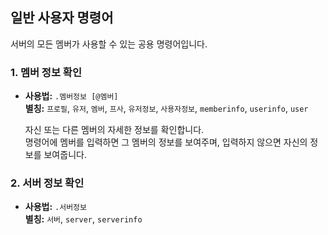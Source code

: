 ## 일반 사용자 명령어

서버의 모든 멤버가 사용할 수 있는 공용 명령어입니다.

### 1. 멤버 정보 확인

- **사용법:** `.멤버정보 [@멤버]`  
  **별칭:** `프로필`, `유저`, `멤버`, `프사`, `유저정보`, `사용자정보`, `memberinfo`, `userinfo`, `user`

  자신 또는 다른 멤버의 자세한 정보를 확인합니다.  
  명령어에 멤버를 입력하면 그 멤버의 정보를 보여주며, 입력하지 않으면 자신의 정보를 보여줍니다.

### 2. 서버 정보 확인

- **사용법:** `.서버정보`  
  **별칭:** `서버`, `server`, `serverinfo`
